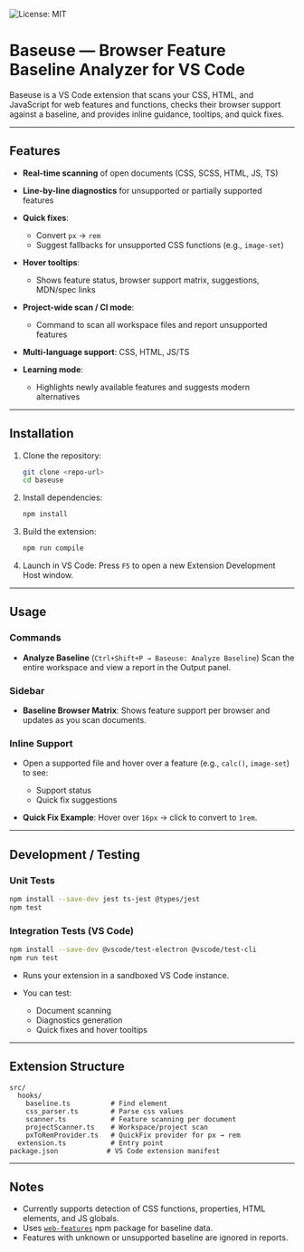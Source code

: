 ![License: MIT](https://img.shields.io/badge/License-MIT-yellow.svg)

# Baseuse — Browser Feature Baseline Analyzer for VS Code

Baseuse is a VS Code extension that scans your CSS, HTML, and JavaScript for web features and functions, checks their browser support against a baseline, and provides inline guidance, tooltips, and quick fixes.

---

## Features

-   **Real-time scanning** of open documents (CSS, SCSS, HTML, JS, TS)
-   **Line-by-line diagnostics** for unsupported or partially supported features
-   **Quick fixes**:

    -   Convert `px` → `rem`
    -   Suggest fallbacks for unsupported CSS functions (e.g., `image-set`)

-   **Hover tooltips**:

    -   Shows feature status, browser support matrix, suggestions, MDN/spec links

-   **Project-wide scan / CI mode**:

    -   Command to scan all workspace files and report unsupported features

-   **Multi-language support**: CSS, HTML, JS/TS
-   **Learning mode**:

    -   Highlights newly available features and suggests modern alternatives

---

## Installation

1. Clone the repository:

    ```bash
    git clone <repo-url>
    cd baseuse
    ```

2. Install dependencies:

    ```bash
    npm install
    ```

3. Build the extension:

    ```bash
    npm run compile
    ```

4. Launch in VS Code: Press `F5` to open a new Extension Development Host window.

---

## Usage

### Commands

-   **Analyze Baseline** (`Ctrl+Shift+P → Baseuse: Analyze Baseline`)
    Scan the entire workspace and view a report in the Output panel.

### Sidebar

-   **Baseline Browser Matrix**:
    Shows feature support per browser and updates as you scan documents.

### Inline Support

-   Open a supported file and hover over a feature (e.g., `calc()`, `image-set`) to see:

    -   Support status
    -   Quick fix suggestions

-   **Quick Fix Example**: Hover over `16px` → click to convert to `1rem`.

---

## Development / Testing

### Unit Tests

```bash
npm install --save-dev jest ts-jest @types/jest
npm test
```

### Integration Tests (VS Code)

```bash
npm install --save-dev @vscode/test-electron @vscode/test-cli
npm run test
```

-   Runs your extension in a sandboxed VS Code instance.
-   You can test:

    -   Document scanning
    -   Diagnostics generation
    -   Quick fixes and hover tooltips

---

## Extension Structure

```
src/
  hooks/
    baseline.ts          # Find element
    css_parser.ts        # Parse css values
    scanner.ts           # Feature scanning per document
    projectScanner.ts    # Workspace/project scan
    pxToRemProvider.ts   # QuickFix provider for px → rem
  extension.ts           # Entry point
package.json            # VS Code extension manifest
```

---

## Notes

-   Currently supports detection of CSS functions, properties, HTML elements, and JS globals.
-   Uses [`web-features`](https://www.npmjs.com/package/web-features) npm package for baseline data.
-   Features with unknown or unsupported baseline are ignored in reports.
